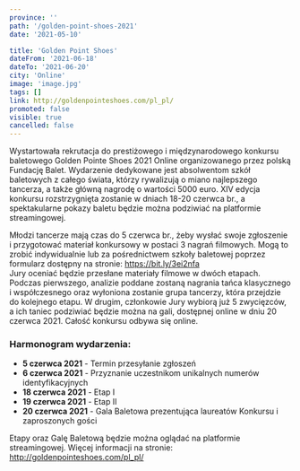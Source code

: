 ```yaml
---
province: ''
path: '/golden-point-shoes-2021'
date: '2021-05-10'

title: 'Golden Point Shoes'
dateFrom: '2021-06-18'
dateTo: '2021-06-20'
city: 'Online'
image: 'image.jpg'
tags: []
link: http://goldenpointeshoes.com/pl_pl/
promoted: false
visible: true
cancelled: false
---
```

Wystartowała rekrutacja do prestiżowego i międzynarodowego konkursu baletowego Golden Pointe Shoes 2021 Online organizowanego przez polską Fundację Balet. Wydarzenie dedykowane jest absolwentom szkół baletowych z całego świata, którzy rywalizują o miano najlepszego tancerza, a także główną nagrodę o wartości 5000 euro. XIV edycja konkursu rozstrzygnięta zostanie w dniach 18-20 czerwca br., a spektakularne pokazy baletu będzie można podziwiać na platformie streamingowej. 

Młodzi tancerze mają czas do 5 czerwca br., żeby wysłać swoje zgłoszenie i przygotować materiał konkursowy w postaci 3 nagrań filmowych. Mogą to zrobić indywidualnie lub za pośrednictwem szkoły baletowej poprzez formularz dostępny na stronie: https://bit.ly/3ei2nfa \
Jury oceniać będzie przesłane materiały filmowe w dwóch etapach. Podczas pierwszego, analizie poddane zostaną nagrania tańca klasycznego i współczesnego oraz wyłoniona zostanie grupa tancerzy, która przejdzie do kolejnego etapu. W drugim, członkowie Jury wybiorą już 5 zwycięzców, a ich taniec podziwiać będzie można na gali, dostępnej online w dniu 20 czerwca 2021. Całość konkursu odbywa się online. 

### Harmonogram wydarzenia:

- **5 czerwca 2021** - Termin przesyłanie zgłoszeń 
- **6 czerwca 2021** - Przyznanie uczestnikom unikalnych numerów identyfikacyjnych
- **18 czerwca 2021** - Etap I
- **19 czerwca 2021** - Etap II
- **20 czerwca 2021** - Gala Baletowa prezentująca laureatów Konkursu i zaproszonych gości

Etapy oraz Galę Baletową będzie można oglądać na platformie streamingowej. Więcej informacji na stronie: http://goldenpointeshoes.com/pl_pl/
